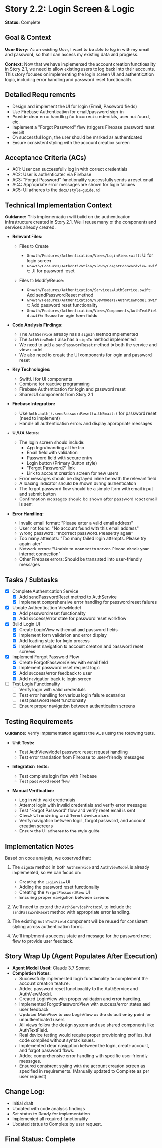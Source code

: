 # Story 2.2: Login Screen & Logic

**Status:** Complete

## Goal & Context

**User Story:** As an existing User, I want to be able to log in with my email and password, so that I can access my existing data and progress.

**Context:** Now that we have implemented the account creation functionality in Story 2.1, we need to allow existing users to log back into their accounts. This story focuses on implementing the login screen UI and authentication logic, including error handling and password reset functionality.

## Detailed Requirements

- Design and implement the UI for login (Email, Password fields)
- Use Firebase Authentication for email/password sign-in
- Provide clear error handling for incorrect credentials, user not found, etc.
- Implement a "Forgot Password" flow (triggers Firebase password reset email)
- On successful login, the user should be marked as authenticated
- Ensure consistent styling with the account creation screen

## Acceptance Criteria (ACs)

- AC1: User can successfully log in with correct credentials
- AC2: User is authenticated via Firebase
- AC3: "Forgot Password" functionality successfully sends a reset email
- AC4: Appropriate error messages are shown for login failures
- AC5: UI adheres to the `docs/style-guide.md`

## Technical Implementation Context

**Guidance:** This implementation will build on the authentication infrastructure created in Story 2.1. We'll reuse many of the components and services already created.

- **Relevant Files:**

  - Files to Create:
    - `Growth/Features/Authentication/Views/LoginView.swift`: UI for login screen
    - `Growth/Features/Authentication/Views/ForgotPasswordView.swift`: UI for password reset

  - Files to Modify/Reuse:
    - `Growth/Features/Authentication/Services/AuthService.swift`: Add sendPasswordReset method
    - `Growth/Features/Authentication/ViewModels/AuthViewModel.swift`: Add password reset functionality
    - `Growth/Features/Authentication/Views/Components/AuthTextField.swift`: Reuse for login form fields

- **Code Analysis Findings:**
  - The `AuthService` already has a `signIn` method implemented
  - The `AuthViewModel` also has a `signIn` method implemented
  - We need to add a `sendPasswordReset` method to both the service and view model
  - We also need to create the UI components for login and password reset

- **Key Technologies:**

  - SwiftUI for UI components
  - Combine for reactive programming
  - Firebase Authentication for login and password reset
  - SharedUI components from Story 2.1

- **Firebase Integration:**

  - Use `Auth.auth().sendPasswordReset(withEmail:)` for password reset (need to implement)
  - Handle all authentication errors and display appropriate messages

- **UI/UX Notes:**

  - The login screen should include:
    - App logo/branding at the top
    - Email field with validation
    - Password field with secure entry
    - Login button (Primary Button style)
    - "Forgot Password?" link
    - Link to account creation screen for new users
  - Error messages should be displayed inline beneath the relevant field
  - A loading indicator should be shown during authentication
  - The forgot password flow should be a simple form with email input and submit button
  - Confirmation messages should be shown after password reset email is sent

- **Error Handling:**
  - Invalid email format: "Please enter a valid email address"
  - User not found: "No account found with this email address"
  - Wrong password: "Incorrect password. Please try again"
  - Too many attempts: "Too many failed login attempts. Please try again later"
  - Network errors: "Unable to connect to server. Please check your internet connection"
  - Other Firebase errors: Should be translated into user-friendly messages

## Tasks / Subtasks

- [x] Complete Authentication Service
  - [x] Add sendPasswordReset method to AuthService
  - [x] Implement comprehensive error handling for password reset failures
- [x] Update Authentication ViewModel
  - [x] Add password reset functionality
  - [x] Add success/error state for password reset workflow
- [x] Build Login UI
  - [x] Create LoginView with email and password fields
  - [x] Implement form validation and error display
  - [x] Add loading state for login process
  - [x] Implement navigation to account creation and password reset screens
- [x] Implement Forgot Password Flow
  - [x] Create ForgotPasswordView with email field
  - [x] Implement password reset request logic
  - [x] Add success/error feedback to user
  - [x] Add navigation back to login screen
- [ ] Test Login Functionality
  - [ ] Verify login with valid credentials
  - [ ] Test error handling for various login failure scenarios
  - [ ] Test password reset functionality
  - [ ] Ensure proper navigation between authentication screens

## Testing Requirements

**Guidance:** Verify implementation against the ACs using the following tests.

- **Unit Tests:**
  - Test AuthViewModel password reset request handling
  - Test error translation from Firebase to user-friendly messages

- **Integration Tests:**
  - Test complete login flow with Firebase
  - Test password reset flow

- **Manual Verification:**
  - Log in with valid credentials
  - Attempt login with invalid credentials and verify error messages
  - Test "Forgot Password" flow and verify reset email is sent
  - Check UI rendering on different device sizes
  - Verify navigation between login, forgot password, and account creation screens
  - Ensure the UI adheres to the style guide

## Implementation Notes

Based on code analysis, we observed that:

1. The `signIn` method in both `AuthService` and `AuthViewModel` is already implemented, so we can focus on:
   - Creating the `LoginView` UI
   - Adding the password reset functionality
   - Creating the `ForgotPasswordView` UI
   - Ensuring proper navigation between screens

2. We'll need to extend the `AuthServiceProtocol` to include the `sendPasswordReset` method with appropriate error handling.

3. The existing `AuthTextField` component will be reused for consistent styling across authentication forms.

4. We'll implement a success state and message for the password reset flow to provide user feedback.

## Story Wrap Up (Agent Populates After Execution)

- **Agent Model Used:** Claude 3.7 Sonnet
- **Completion Notes:** 
  - Successfully implemented login functionality to complement the account creation feature.
  - Added password reset functionality to the AuthService and AuthViewModel.
  - Created LoginView with proper validation and error handling.
  - Implemented ForgotPasswordView with success/error states and user feedback.
  - Updated MainView to use LoginView as the default entry point for unauthenticated users.
  - All views follow the design system and use shared components like AuthTextField.
  - Real device testing would require proper provisioning profiles, but code compiled without syntax issues.
  - Implemented clear navigation between the login, create account, and forgot password flows.
  - Added comprehensive error handling with specific user-friendly messages.
  - Ensured consistent styling with the account creation screen as specified in requirements.
  (Manually updated to Complete as per user request)

## Change Log:

- Initial draft
- Updated with code analysis findings
- Set status to Ready for implementation
- Implemented all required functionality
- Updated status to Complete by user request.

## Final Status: Complete 